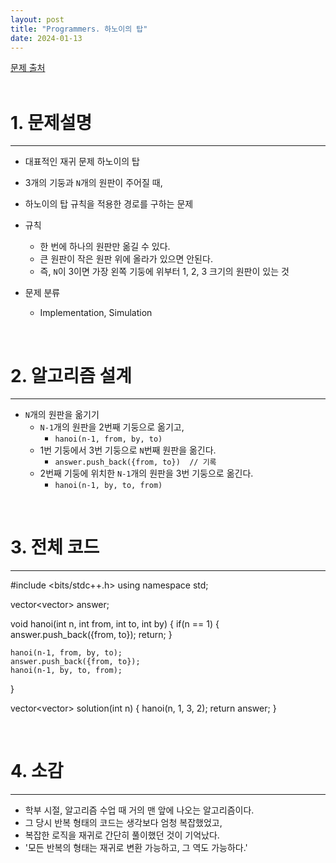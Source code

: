 ```yaml
---
layout: post
title: "Programmers. 하노이의 탑"
date: 2024-01-13
---
```


[문제 출처](https://school.programmers.co.kr/learn/courses/30/lessons/12946) <br/><br/>


# 1. 문제설명
<hr>

- 대표적인 재귀 문제 하노이의 탑
- 3개의 기둥과 `N`개의 원판이 주어질 때, 
- 하노이의 탑 규칙을 적용한 경로를 구하는 문제
- 규칙
  - 한 번에 하나의 원판만 옮길 수 있다.
  - 큰 원판이 작은 원판 위에 올라가 있으면 안된다.
  - 즉, `N`이 3이면 가장 왼쪽 기둥에 위부터 1, 2, 3 크기의 원판이 있는 것


- 문제 분류
  - Implementation, Simulation


<br/>

# 2. 알고리즘 설계
<hr>

- `N`개의 원판을 옮기기
  - `N-1`개의 원판을 2번째 기둥으로 옮기고,
    - `hanoi(n-1, from, by, to)`
  - 1번 기둥에서 3번 기둥으로 `N`번째 원판을 옮긴다.
    - `answer.push_back({from, to})  // 기록`
  - 2번째 기둥에 위치한 `N-1`개의 원판을 3번 기둥으로 옮긴다.
    - `hanoi(n-1, by, to, from)`


<br/>

# 3. 전체 코드
<hr>

#include <bits/stdc++.h>
using namespace std;

vector<vector<int>> answer;

void hanoi(int n, int from, int to, int by) {
    if(n == 1) {
        answer.push_back({from, to});
        return;
    }
    
    hanoi(n-1, from, by, to);
    answer.push_back({from, to});
    hanoi(n-1, by, to, from);
}

vector<vector<int>> solution(int n) {
    hanoi(n, 1, 3, 2);
    return answer;
}

<br/>

# 4. 소감
<hr>

- 학부 시절, 알고리즘 수업 때 거의 맨 앞에 나오는 알고리즘이다.
- 그 당시 반복 형태의 코드는 생각보다 엄청 복잡했었고,
- 복잡한 로직을 재귀로 간단히 풀이했던 것이 기억났다.
- '모든 반복의 형태는 재귀로 변환 가능하고, 그 역도 가능하다.'